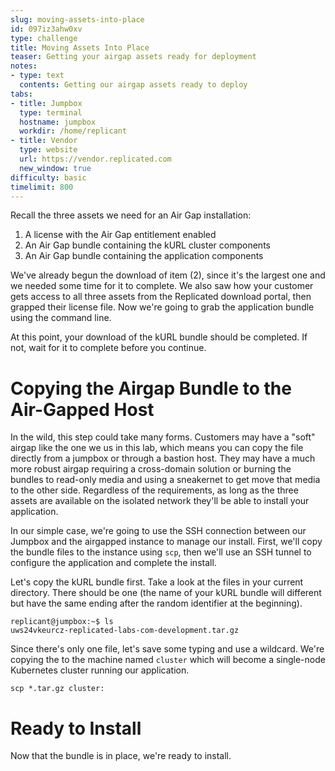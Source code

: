 ```yaml
---
slug: moving-assets-into-place
id: 097iz3ahw0xv
type: challenge
title: Moving Assets Into Place
teaser: Getting your airgap assets ready for deployment
notes:
- type: text
  contents: Getting our airgap assets ready to deploy
tabs:
- title: Jumpbox
  type: terminal
  hostname: jumpbox
  workdir: /home/replicant
- title: Vendor
  type: website
  url: https://vendor.replicated.com
  new_window: true
difficulty: basic
timelimit: 800
---
```


Recall the three assets we need for an Air Gap installation:

1. A license with the Air Gap entitlement enabled
2. An Air Gap bundle containing the kURL cluster components
3. An Air Gap bundle containing the application components

We've already begun the download of item (2), since it's the largest
one and we needed some time for it to complete. We also saw how your
customer gets access to all three assets from the Replicated download
portal, then grapped their license file. Now we're going to grab the
application bundle using the command line.

At this point, your download of the kURL bundle should be completed. If
not, wait for it to complete before you continue.

Copying the Airgap Bundle to the Air-Gapped Host
================================================

In the wild, this step could take many forms. Customers may have a "soft"
airgap like the one we us in this lab, which means you can copy the
file directly from a jumpbox or through a bastion host. They may have
a much more robust airgap requiring a cross-domain solution or burning
the bundles to read-only media and using a sneakernet to get move that
media to the other side. Regardless of the requirements, as long as the
three assets are available on the isolated network they'll be able to
install your application.

In our simple case, we're going to use the SSH connection between our
Jumpbox and the airgapped instance to manage our install. First, we'll
copy the bundle files to the instance using `scp`, then we'll use
an SSH tunnel to configure the application and complete the install.

Let's copy the kURL bundle first. Take a look at the files in your
current directory. There should be one (the name of your kURL bundle
will different but have the same ending after the random identifier
at the beginning).

```
replicant@jumpbox:~$ ls
uws24vkeurcz-replicated-labs-com-development.tar.gz
```

Since there's only one file, let's save some typing and use a
wildcard. We're copying the to the machine named `cluster` which
will become a single-node Kubernetes cluster running our application.

```
scp *.tar.gz cluster:
```

Ready to Install
================

Now that the bundle is in place, we're ready to install.
